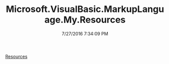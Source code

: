 ﻿---
title: Microsoft.VisualBasic.MarkupLanguage.My.Resources
date: 7/27/2016 7:34:09 PM
---

[Resources](T-Microsoft.VisualBasic.MarkupLanguage.My.Resources.Resources.html)
